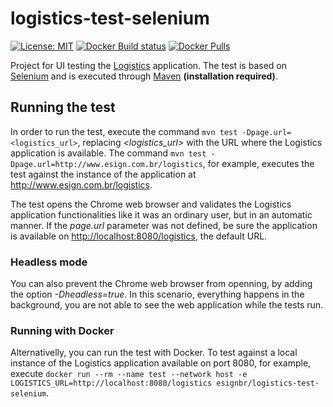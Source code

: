 # logistics-test-selenium

[![License: MIT](https://img.shields.io/badge/License-MIT-yellow.svg)](https://opensource.org/licenses/MIT) [![Docker Build status](https://img.shields.io/docker/cloud/build/esignbr/logistics-test-selenium.svg)](https://hub.docker.com/r/esignbr/logistics-test-selenium/builds) [![Docker Pulls](https://img.shields.io/docker/pulls/esignbr/logistics-test-selenium.svg)](https://hub.docker.com/r/esignbr/logistics-test-selenium)

Project for UI testing the [Logistics](https://github.com/esign-consulting/logistics) application. The test is based on [Selenium](https://www.seleniumhq.org) and is executed through [Maven](https://maven.apache.org) **(installation required)**.

## Running the test

In order to run the test, execute the command `mvn test -Dpage.url=<logistics_url>`, replacing *<logistics_url>* with the URL where the Logistics application is available. The command `mvn test -Dpage.url=http://www.esign.com.br/logistics`, for example, executes the test against the instance of the application at <http://www.esign.com.br/logistics>.

The test opens the Chrome web browser and validates the Logistics application functionalities like it was an ordinary user, but in an automatic manner. If the *page.url* parameter was not defined, be sure the application is available on <http://localhost:8080/logistics>, the default URL.

### Headless mode

You can also prevent the Chrome web browser from openning, by adding the option *-Dheadless=true*. In this scenario, everything happens in the background, you are not able to see the web application while the tests run.

### Running with Docker

Alternativelly, you can run the test with Docker. To test against a local instance of the Logistics application available on port 8080, for example, execute `docker run --rm --name test --network host -e LOGISTICS_URL=http://localhost:8080/logistics esignbr/logistics-test-selenium`.
